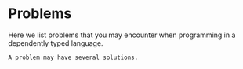# Problems

Here we list problems that you may encounter when programming in a dependently typed language.



```{note}
A problem may have several solutions.
```
